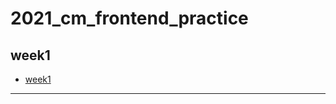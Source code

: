 # 2021_cm_frontend_practice
 
## week1
- [week1](https://github.com/jaosn60810/2021_cm_frontend_practice/week1_all)

---
